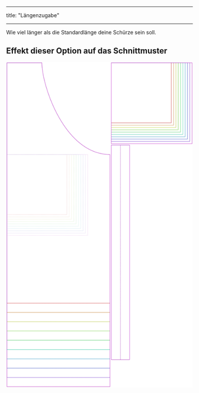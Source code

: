 - - -
title: "Längenzugabe"
- - -

Wie viel länger als die Standardlänge deine Schürze sein soll.

## Effekt dieser Option auf das Schnittmuster

![Dieses Bild zeigt den Effekt dieser Variable, indem es unterschiedliche Masse dieser Variable überlagert darstellt](albert_lengthbonus_sample.svg "Effekt dieser Variable auf das Schnittmuster")
